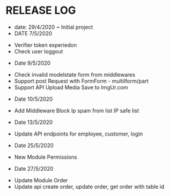 # RELEASE LOG

* date: 29/4/2020 ~ Initial project
* DATE 7/5/2020
- Verifier token experiedon
- Check user loggout
* Date 9/5/2020
- Check invalid modelstate form from middlewares
- Support post Request with FormForm - multilform/part
- Support API Upload Media Save to ImgUr.com
* Date 10/5/2020
- Add Middleware Block Ip spam from list IP safe list
* Date 13/5/2020
- Update API endpoints for employee, customer, login
* Date 25/5/2020
- New Module Permissions
* Date 27/5/2020
- Update Module Order
- Update api create order, update order, get order with table id
